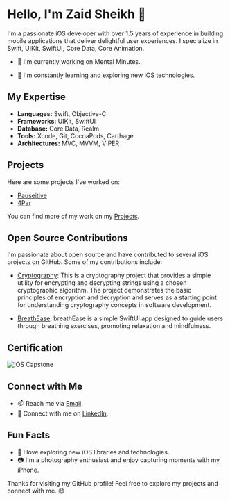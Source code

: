 
# Hello, I'm Zaid Sheikh 👋

I'm a passionate iOS developer with over 1.5 years of experience in building mobile applications that deliver delightful user experiences. I specialize in Swift, UIKit, SwiftUI, Core Data, Core Animation.

- 🔭 I'm currently working on Mental Minutes.

- 🌱 I'm constantly learning and exploring new iOS technologies.


## My Expertise

- **Languages:** Swift, Objective-C
- **Frameworks:** UIKit, SwiftUI
- **Database:** Core Data, Realm
- **Tools:** Xcode, Git, CocoaPods, Carthage
- **Architectures:** MVC, MVVM, VIPER


## Projects

Here are some projects I've worked on:

- [Pauseitive](https://apps.apple.com/us/app/pauseitive/id1635140724)
- [4Par](https://apps.apple.com/mk/app/4par/id1630114311)

You can find more of my work on my [Projects](https://github.com/Zaidsheikh999?tab=repositories).


## Open Source Contributions

I'm passionate about open source and have contributed to several iOS projects on GitHub. Some of my contributions include:

- [Cryptography](https://github.com/Zaidsheikh999/Cryptography): This is a cryptography project that provides a simple utility for encrypting and decrypting strings using a chosen cryptographic algorithm. The project demonstrates the basic   
   principles of encryption and decryption and serves as a starting point for understanding cryptography concepts in software development.
  
- [BreathEase](https://github.com/Zaidsheikh999/BreathEase): breathEase is a simple SwiftUI app designed to guide users through breathing exercises, promoting relaxation and mindfulness.


## Certification

![iOS Capstone](https://imgur.com/VX749Sg)


## Connect with Me

- 📫 Reach me via [Email](zaidsheikh544@gmail.com).
- 👥 Connect with me on [LinkedIn](https://www.linkedin.com/in/zaid-sheikh-/).


## Fun Facts

- 🚀 I love exploring new iOS libraries and technologies.
- 📷 I'm a photography enthusiast and enjoy capturing moments with my iPhone.

Thanks for visiting my GitHub profile! Feel free to explore my projects and connect with me. 😊
